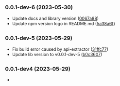 ## <small>0.0.1-dev-6 (2023-05-30)</small>
* Update docs and library version ([0067a88](https://github.com/Okay6/accessible-worker/commit/0067a88))
* Update npm version logo in README.md ([5a38a6f](https://github.com/Okay6/accessible-worker/commit/5a38a6f))


## <small>0.0.1-dev-5 (2023-05-29)</small>
* Fix build error caused by api-extractor ([31ffc77](https://github.com/Okay6/accessible-worker/commit/31ffc77))
* Update lib version to v0.0.1-dev-5 ([b0c3607](https://github.com/Okay6/accessible-worker/commit/b0c3607))


## <small>0.0.1-dev4 (2023-05-29)</small>
* 